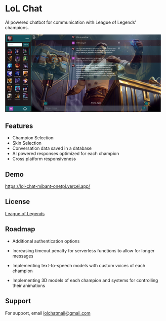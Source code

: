 # LoL Chat

AI powered chatbot for communication with League of Legends' champions.

![App Screenshot](./assets/Screenshot1.png)

## Features

- Champion Selection
- Skin Selection
- Conversation data saved in a database
- AI powered responses optimized for each champion
- Cross platform responsiveness

## Demo

https://lol-chat-mibant-onetpl.vercel.app/

## License

[League of Legends](https://www.riotgames.com/en/legal)

## Roadmap

- Additional authentication options

- Increasing timeout penalty for serverless functions to allow for longer messages

- Implementing text-to-speech models with custom voices of each champion

- Implementing 3D models of each champion and systems for controlling their animations

## Support

For support, email lolchatmail@gmail.com
